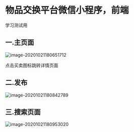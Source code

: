 # 物品交换平台微信小程序，前端
学习测试用

## 一.主页面

![image-20201021180651712](https://github.com/sangni3/-/blob/main/img/image-20201021180651712.png)

点击买卖图标跳转详情页面

## 二.发布

![image-20201021180842789](https://github.com/sangni3/-/blob/main/img/image-20201021180842789.png)

## 三.搜索页面

![image-20201021180953020](https://github.com/sangni3/-/blob/main/img//image-20201021180953020.png)
